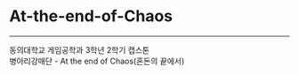 # At-the-end-of-Chaos   

-----------------------------

   
   동의대학교 게임공학과 3학년 2학기 캡스톤   
   병아리강매단 - At the end of Chaos(혼돈의 끝에서)
